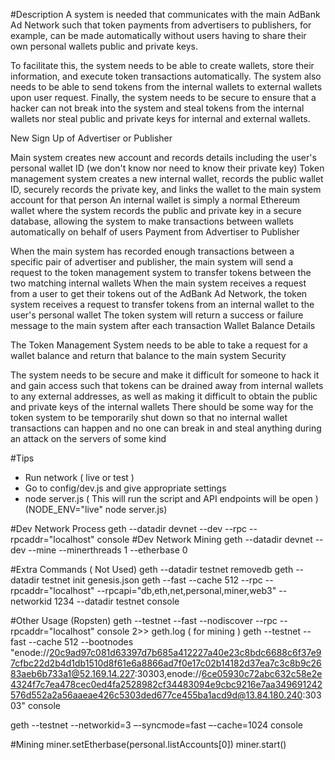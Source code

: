 #Description
A system is needed that communicates with the main AdBank Ad Network such that token payments from advertisers to publishers, for example, can be made automatically without users having to share their own personal wallets public and private keys.

To facilitate this, the system needs to be able to create wallets, store their information, and execute token transactions automatically. The system also needs to be able to send tokens from the internal wallets to external wallets upon user request. Finally, the system needs to be secure to ensure that a hacker can not break into the system and steal tokens from the internal wallets nor steal public and private keys for internal and external wallets.

New Sign Up of Advertiser or Publisher

Main system creates new account and records details including the user's personal wallet ID (we don't know nor need to know their private key)
Token management system creates a new internal wallet, records the public wallet ID, securely records the private key, and links the wallet to the main system account for that person
An internal wallet is simply a normal Ethereum wallet where the system records the public and private key in a secure database, allowing the system to make transactions between wallets automatically on behalf of users
Payment from Advertiser to Publisher

When the main system has recorded enough transactions between a specific pair of advertiser and publisher, the main system will send a request to the token management system to transfer tokens between the two matching internal wallets
When the main system receives a request from a user to get their tokens out of the AdBank Ad Network, the token system receives a request to transfer tokens from an internal wallet to the user's personal wallet
The token system will return a success or failure message to the main system after each transaction
Wallet Balance Details

The Token Management System needs to be able to take a request for a wallet balance and return that balance to the main system
Security

The system needs to be secure and make it difficult for someone to hack it and gain access such that tokens can be drained away from internal wallets to any external addresses, as well as making it difficult to obtain the public and private keys of the internal wallets
There should be some way for the token system to be temporarily shut down so that no internal wallet transactions can happen and no one can break in and steal anything during an attack on the servers of some kind

#Tips
- Run network ( live or test )
- Go to config/dev.js and give appropriate settings
- node server.js ( This will run the script and API endpoints will be open )
  (NODE_ENV="live" node server.js)

#Dev Network Process
geth --datadir devnet --dev --rpc --rpcaddr="localhost" console
#Dev Network Mining
geth --datadir devnet --dev --mine --minerthreads 1 --etherbase 0

#Extra Commands ( Not Used)
geth --datadir testnet removedb
geth --datadir testnet init genesis.json
geth --fast --cache 512 --rpc --rpcaddr="localhost" --rpcapi="db,eth,net,personal,miner,web3" --networkid 1234 --datadir testnet console

#Other Usage (Ropsten)
geth --testnet --fast --nodiscover --rpc --rpcaddr="localhost" console 2>> geth.log ( for mining )
geth --testnet --fast --cache 512 --bootnodes "enode://20c9ad97c081d63397d7b685a412227a40e23c8bdc6688c6f37e97cfbc22d2b4d1db1510d8f61e6a8866ad7f0e17c02b14182d37ea7c3c8b9c2683aeb6b733a1@52.169.14.227:30303,enode://6ce05930c72abc632c58e2e4324f7c7ea478cec0ed4fa2528982cf34483094e9cbc9216e7aa349691242576d552a2a56aaeae426c5303ded677ce455ba1acd9d@13.84.180.240:30303" console

geth --testnet --networkid=3 –-syncmode=fast –-cache=1024 console

#Mining
miner.setEtherbase(personal.listAccounts[0])
miner.start()
